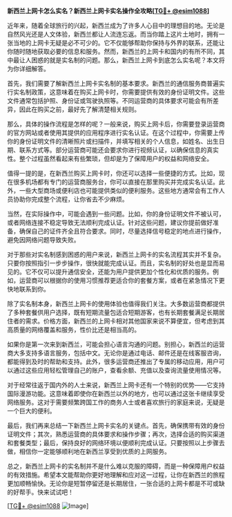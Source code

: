 **新西兰上网卡怎么实名？新西兰上网卡实名操作全攻略[[TG💪+ @esim1088](https://t.me/s/esim1088)]**

近年来，随着全球旅行的兴起，新西兰成为了许多人心目中的理想目的地。无论是自然风光还是人文体验，新西兰都让人流连忘返。而当你踏上这片土地时，拥有一张当地的上网卡无疑是必不可少的。它不仅能够帮助你保持与外界的联系，还能让你随时随地获取必要的信息和服务。然而，新西兰的上网卡和国内的有所不同，其中最让人困惑的就是实名制的问题。那么，新西兰上网卡到底怎么实名呢？本文将为你详细解答。

首先，我们需要了解新西兰上网卡实名制的基本要求。新西兰的通信服务商普遍实行实名制政策，这意味着在购买上网卡时，你需要提供有效的身份证明文件。这些文件通常包括护照、身份证或驾驶执照等。不同运营商的具体要求可能会有所差异，因此在购买之前，最好先了解清楚相关规则。

那么，具体的操作流程是怎样的呢？一般来说，购买上网卡后，你需要登录运营商的官方网站或者使用其提供的应用程序进行实名认证。在这个过程中，你需要上传你的身份证明文件的清晰照片或扫描件，并填写相关的个人信息，如姓名、出生日期、联系方式等。部分运营商可能还会要求你进行视频认证，以确保信息的真实性。整个过程虽然看起来有些繁琐，但却是为了保障用户的权益和网络安全。

值得一提的是，在新西兰购买上网卡时，你还可以选择一些便捷的方式。比如，现在很多机场都有专门的运营商服务台，你可以直接在那里购买并完成实名认证。此外，一些大型商场或便利店也可能提供类似的便利服务。这些地方通常会有工作人员协助你完成整个流程，让你省去不少麻烦。

当然，在实际操作中，可能会遇到一些问题。比如，你的身份证明文件不被认可，或者网络连接不稳定导致无法顺利完成认证。针对这些问题，建议你提前做好准备，确保自己的证件齐全且符合要求。同时，尽量选择信号稳定的地点进行操作，避免因网络问题导致失败。

对于那些对实名制感到困惑的用户来说，新西兰上网卡的实名流程其实并不复杂。只要你按照指引一步步操作，很快就能完成认证。而且，实名制的好处也是显而易见的。它不仅可以提升通信安全，还能为用户提供更加个性化和优质的服务。例如，运营商可以根据你的使用习惯推荐更适合你的套餐方案，或者在紧急情况下更快地联系到你。

除了实名制本身，新西兰上网卡的使用体验也值得我们关注。大多数运营商都提供了多种套餐供用户选择，既有短期流量包适合短期游客，也有长期套餐满足长期居住者的需求。价格方面，新西兰的上网卡相对其他国家来说不算便宜，但考虑到其高质量的网络覆盖和服务，性价比还是相当高的。

如果你是第一次来到新西兰，可能会担心语言沟通的问题。别担心，新西兰的运营商大多支持多语言服务，包括中文。无论你是通过电话、邮件还是在线客服咨询，都能得到及时的帮助和支持。此外，很多运营商还推出了专属的移动应用，用户可以通过这些应用轻松管理自己的账户，查看余额、充值以及查询流量使用情况等。

对于经常往返于国内外的人士来说，新西兰上网卡还有一个特别的优势——它支持国际漫游功能。这意味着即使你在新西兰以外的地方，也可以通过这张卡继续享受网络服务。这对于需要频繁跨国工作的商务人士或者喜欢旅行的家庭来说，无疑是一个巨大的便利。

最后，我们再来总结一下新西兰上网卡实名的关键点。首先，确保携带有效的身份证明文件；其次，熟悉运营商的具体要求和操作步骤；再次，选择合适的购买渠道和套餐类型；最后，保持良好的网络环境以便顺利完成认证。只要按照以上步骤去做，相信你一定能够顺利地在新西兰享受到优质的上网服务。

总之，新西兰上网卡的实名制并不是什么难以克服的障碍，而是一种保障用户权益的有效措施。希望本文能帮助你更好地理解和应对这一过程，让你在新西兰的旅程更加顺畅愉快。无论你是短暂停留还是长期居住，一张合适的上网卡都是不可或缺的好帮手。快来试试吧！

[[TG💪+ @esim1088](https://t.me/s/esim1088) ![Image](https://i.postimg.cc/4NQfJmqS/Snipaste-2025-05-13-00-14-12.png)]